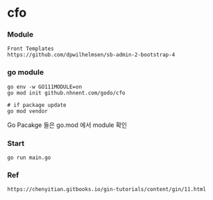 # cfo

### Module
```
Front Templates
https://github.com/dpwilhelmsen/sb-admin-2-bootstrap-4
```


### go module
```
go env -w GO111MODULE=on
go mod init github.nhnent.com/godo/cfo

# if package update
go mod vendor
```
Go Pacakge 들은 go.mod 에서 module 확인


### Start
```
go run main.go
```

### Ref
```
https://chenyitian.gitbooks.io/gin-tutorials/content/gin/11.html
```